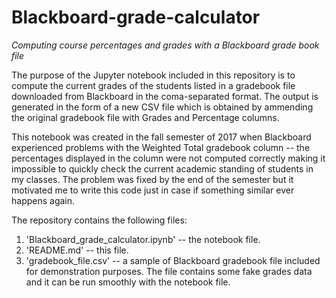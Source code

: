 # Blackboard-grade-calculator
*Computing course percentages and grades with a Blackboard grade book file*

The purpose of the Jupyter notebook included in this repository is to compute the current grades of the students listed in a gradebook file downloaded from Blackboard in the coma-separated format. The output is generated in the form of a new CSV file which is obtained by ammending the original gradebook file with Grades and Percentage columns.

This notebook was created in the fall semester of 2017 when Blackboard experienced problems with the Weighted Total gradebook column -- the percentages displayed in the column were not computed correctly making it impossible to quickly check the current academic standing of students in my classes. The problem was fixed by the end of the semester but it motivated me to write this code just in case if something similar ever happens again.

The repository contains the following files:

1. 'Blackboard_grade_calculator.ipynb' -- the notebook file.
2. 'README.md' -- this file.
3. 'gradebook_file.csv' -- a sample of Blackboard gradebook file included for demonstration purposes. The file contains some fake grades data and it can be run smoothly with the notebook file.
